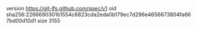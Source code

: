 version https://git-lfs.github.com/spec/v1
oid sha256:2266690301b1554c6823cda2eda0b179ec7d296e4656673804fa667bd00d10d1
size 3155
